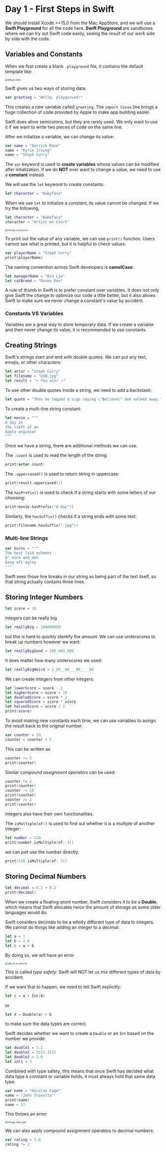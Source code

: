 # Day 1 - First Steps in Swift

We should install Xcode >=15.0 from the Mac AppStore, and we will use a **Swift Playground** for all the code here. **Swift Playground** are sandboxes where we can try out Swift code easily, seeing the result of our work side by side with the code.

## Variables and Constants

When we first create a blank `.playground` file, it contains the default template like:

<img src="/Users/binliu/Documents/100DaysOfSwiftUI/Day1/imgs/create_var.png" alt="default_hello" style="zoom:50%;" />

Swift gives us two ways of storing data.

```swift
var greeting = "Hellp, playgorund!"
```

This creates a new variable called `greeting`. The `import Cocoa` line brings a huge collection of code provided by Apple to make app building easier.

Swift does allow semicolons, but they are rarely used. We only want to use it if we want to write two pieces of code on the same line.

After we initailize a variable, we can change its value:

```swift
var name = "Derrick Rose"
name = "Kyrie Irving"
name = "Steph Curry"
```

The `var` keyword is used to **create variables** whose values can be modified after intialization. If we do **NOT** ever want to change a value, we need to use a **constant** instead.

We will use the `let` keyword to create constants:
```swift
let character = "Babyface"
```

When we use `let` to initialize a *constant*, its value cannot be changed. If we try the following,

```swift
let character = "Babeface"
character = "Artist on Court"
```

<img src="/Users/binliu/Documents/100DaysOfSwiftUI/Day1/imgs/change_const_error.png" alt="change_const_error" style="zoom:50%;" />

To print out the value of any variable, we can use `print()` function. Users cannot see what is printed, but it is helpful to check values.

```swift
var playerName = "Steph Curry"
print(playerName)
```

The naming convention across Swift developers is **camelCase**:

```swift
let managerName = "Bin Liu"
let catBreed = "Devon Rex"
```

A rule of thumb in Swift is to prefer constant over variables. It does not only give Swift the change to optimize our code a little better, but it also allows Swift to make sure we never change a constant's value by accident.

### Constants VS Variables

Variables are a great way to store temporary data. If we create a variable and then never change its value, it is recommended to use constants.

## Creating Strings

Swift's strings start and end with double quotes. We can put any text, emojis, or other characters:

```swift
let actor = "Steph Curry"
let filename = "GSW.jpg"
let result = "⭐️ You win! ⭐️"
```

To use other double quotes inside a string, we need to add a backslash:

```swift
let quote = "Then he tapped a sign saying \"Believe\" and walked away."
```

To create a multi-line string constant:

```swift
let movie = """
A day in
the lieft of an
Apple engineer
"""
```

Once we have a string, there are additional methods we can use.

The `.count` is used to read the length of the string:

```swift
print(actor.count)
```

The `.uppercased()` is used to return string in uppercase:

```swift
print(result.uppercased())
```

The `hasPrefix()` is used to check if a string starts with some letters of our choosing:

```swift
print(movie.hasPrefix("A day"))
```

Similarly, the `hasSuffix()` checks if a string ends with some text:

```swift
print(filename.hasSuffix(".jpg"))
```

### Multi-line Strings

```swift
var burns = """
The best laid schemes
O’ mice and men
Gang aft agley
"""
```

Swift sees those line breaks in our string as being part of the text itself, so that string actually contains three lines.

## Storing Integer Numbers

```swift
let score = 10
```

Integers can be really big

```swift
let reallyBig = 100000000
```

but this is hard to quickly identify the amount. We can use underscores to break up numbers however we want:
```swift
let reallyBigGood = 100_000_000
```

It does matter how many underscores we used:

```swift
let reallyBigWeird = 1_00__00___00____00
```

We can create integers from other integers:

```swift
let lowerScore = score - 2
let higherScore = score + 10
let doubledScore = score * 2
let squaredScore = score * score
let halvedScore = score / 2
print(score)
```

To avoid making new constants each time, we can use variables to assign the result back to the original number.

```swift
var counter = 10
counter = counter + 5
```

This can be written as

```swift
counter += 5
print(counter)
```

Similar *compound assignment operators* can be used:

```swift
counter *= 2
print(counter)
counter -= 10
print(counter)
counter /= 2
print(counter)
```

Integers also have their own functionalities.

The `isMultiple(of:)` is used to find out whether it is a multiple of another integer:
```swift
let number = 120
print(number.isMultiple(of: 3))
```

we can just use the number directly:

```swift
print(120.isMultiple(of: 3))
```

## Storing Decimal Numbers

```swift
let decimal = 0.1 + 0.2
print(decimal)
```

When we create a floating-piont number, Swift considers it to be a **Double**, which means that Swift allocates twice the amount of storage as some older languages would do.

Swift considers decimals to be a wholly different type of data to integers. We cannot do things like adding an integer to a decimal:

```swift
let a = 1
let b = 2.0
let c = a + b
```

By doing so, we will have an error

<img src="/Users/binliu/Documents/100DaysOfSwiftUI/Day1/imgs/add_int_to_decimal.png" alt="add_int_to_decimal" style="zoom:50%;" />

This is called *type safety*: Swift will NOT let us mix different types of data by accident.

If we want that to happen, we need to tell Swift explicitly:

```swift
let c = a + Int(b)
```

or

```swift
let d = Double(a) + b
```

to make sure the data types are correct.

Swift decides whether we want to create a `Double` or an `Int` based on the number we provide:

```swift
let double1 = 3.1
let double2 = 3131.3131
let double3 = 3.0
let int1 = 3
```

Combined with type safety, this means that once Swift has decided what data type a constant or variable holds, it must always hold that same data type.

```swift
var name = "Nicolas Cage"
name = "John Travolta"
print(name)
name = 57
```

This throws an error:

<img src="/Users/binliu/Documents/100DaysOfSwiftUI/Day1/imgs/change_data_type.png" alt="change_data_type" style="zoom:50%;" />

We can also apply compound assignment operators to decimal numbers:

```swift
var rating = 5.0
rating *= 2
```


